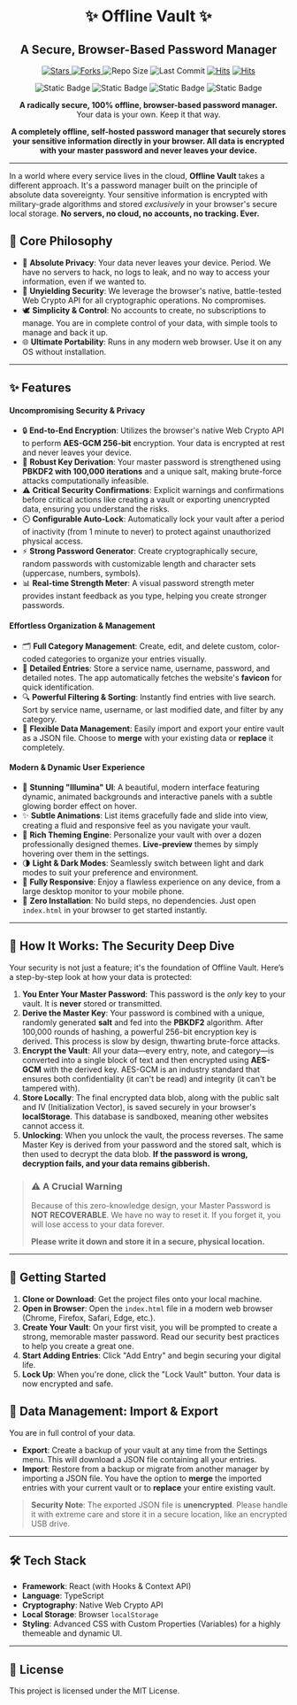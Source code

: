 <div align="center">
  <h1>✨ Offline Vault ✨</h1>
  <h2>A Secure, Browser-Based Password Manager</h2>
</div>

<div align="center">
    
  <!-- Dynamic Badges -->
  <a href="https://github.com/sapthesh/offline-vault/stargazers">
    <img src="https://img.shields.io/github/stars/sapthesh/offline-vault?style=for-the-badge&logo=github&color=b491ff&logoColor=white" alt="Stars">
  </a>
  <a href="https://github.com/sapthesh/offline-vault/network/members">
    <img src="https://img.shields.io/github/forks/sapthesh/offline-vault?style=for-the-badge&logo=github&color=89c4f4&logoColor=white" alt="Forks">
  </a>
  <img src="https://img.shields.io/github/repo-size/sapthesh/offline-vault?style=for-the-badge&logo=github&color=ff69b4&logoColor=white" alt="Repo Size">
  <img src="https://img.shields.io/github/last-commit/sapthesh/offline-vault?style=for-the-badge&logo=github&color=f4d03f&logoColor=white" alt="Last Commit">
  <a href="https://hits.sh/github.com/sapthesh/offline-vaulta/"><img alt="Hits" src="https://hits.sh/github.com/sapthesh/offline-vault.svg?style=for-the-badge"/></a>
  <a href="https://hits.sh/github.com/sapthesh/offline-vault/"><img alt="Hits" src="https://hits.sh/github.com/sapthesh/offline-vault.svg?view=today-total&style=for-the-badge&color=fe7d37"/></a>
</div>

<p align="center">
  <img alt="Static Badge" src="https://img.shields.io/badge/license-MIT-blue?style=for-the-badge">
  <img alt="Static Badge" src="https://img.shields.io/badge/security-AES--GCM_%26_PBKDF2-brightgreen?style=for-the-badge">
  <img alt="Static Badge" src="https://img.shields.io/badge/mode-100%25_Offline-orange?style=for-the-badge">
  <img alt="Static Badge" src="https://img.shields.io/badge/platform-Browser-yellow?style=for-the-badge">
</p>
<p align="center">
  <strong>A radically secure, 100% offline, browser-based password manager.</strong>
  <br />
  Your data is your own. Keep it that way.
  <p align="center" style="font-weight:bold"> A completely offline, self-hosted password manager that securely stores your sensitive information directly in your browser. All data is encrypted with your master password and never leaves your device.</p>
</p>

---
In a world where every service lives in the cloud, **Offline Vault** takes a different approach. It's a password manager built on the principle of absolute data sovereignty. Your sensitive information is encrypted with military-grade algorithms and stored *exclusively* in your browser's secure local storage. **No servers, no cloud, no accounts, no tracking. Ever.**

## 💎 Core Philosophy

-   🔐 **Absolute Privacy**: Your data never leaves your device. Period. We have no servers to hack, no logs to leak, and no way to access your information, even if we wanted to.
-   💪 **Unyielding Security**: We leverage the browser's native, battle-tested Web Crypto API for all cryptographic operations. No compromises.
-   🕊️ **Simplicity & Control**: No accounts to create, no subscriptions to manage. You are in complete control of your data, with simple tools to manage and back it up.
-   🌐 **Ultimate Portability**: Runs in any modern web browser. Use it on any OS without installation.

---

## ✨ Features

#### Uncompromising Security & Privacy
-   🔒 **End-to-End Encryption**: Utilizes the browser's native Web Crypto API to perform **AES-GCM 256-bit** encryption. Your data is encrypted at rest and never leaves your device.
-   🔑 **Robust Key Derivation**: Your master password is strengthened using **PBKDF2 with 100,000 iterations** and a unique salt, making brute-force attacks computationally infeasible.
-   ⚠️ **Critical Security Confirmations**: Explicit warnings and confirmations before critical actions like creating a vault or exporting unencrypted data, ensuring you understand the risks.
-   ⏲️ **Configurable Auto-Lock**: Automatically lock your vault after a period of inactivity (from 1 minute to never) to protect against unauthorized physical access.
-   ⚡ **Strong Password Generator**: Create cryptographically secure, random passwords with customizable length and character sets (uppercase, numbers, symbols).
-   📊 **Real-time Strength Meter**: A visual password strength meter provides instant feedback as you type, helping you create stronger passwords.

#### Effortless Organization & Management
-   🗂️ **Full Category Management**: Create, edit, and delete custom, color-coded categories to organize your entries visually.
-   📝 **Detailed Entries**: Store a service name, username, password, and detailed notes. The app automatically fetches the website's **favicon** for quick identification.
-   🔍 **Powerful Filtering & Sorting**: Instantly find entries with live search. Sort by service name, username, or last modified date, and filter by any category.
-   💾 **Flexible Data Management**: Easily import and export your entire vault as a JSON file. Choose to **merge** with your existing data or **replace** it completely.

#### Modern & Dynamic User Experience
-   🎨 **Stunning "Illumina" UI**: A beautiful, modern interface featuring dynamic, animated backgrounds and interactive panels with a subtle glowing border effect on hover.
-   ✨ **Subtle Animations**: List items gracefully fade and slide into view, creating a fluid and responsive feel as you navigate your vault.
-   🌈 **Rich Theming Engine**: Personalize your vault with over a dozen professionally designed themes. **Live-preview** themes by simply hovering over them in the settings.
-   🌗 **Light & Dark Modes**: Seamlessly switch between light and dark modes to suit your preference and environment.
-   📱 **Fully Responsive**: Enjoy a flawless experience on any device, from a large desktop monitor to your mobile phone.
-   🚀 **Zero Installation**: No build steps, no dependencies. Just open `index.html` in your browser to get started instantly.

---

## 🔐 How It Works: The Security Deep Dive

Your security is not just a feature; it's the foundation of Offline Vault. Here’s a step-by-step look at how your data is protected:

1.  **You Enter Your Master Password**: This password is the *only* key to your vault. It is **never** stored or transmitted.
2.  **Derive the Master Key**: Your password is combined with a unique, randomly generated **salt** and fed into the **PBKDF2** algorithm. After 100,000 rounds of hashing, a powerful 256-bit encryption key is derived. This process is slow by design, thwarting brute-force attacks.
3.  **Encrypt the Vault**: All your data—every entry, note, and category—is converted into a single block of text and then encrypted using **AES-GCM** with the derived key. AES-GCM is an industry standard that ensures both confidentiality (it can't be read) and integrity (it can't be tampered with).
4.  **Store Locally**: The final encrypted data blob, along with the public salt and IV (Initialization Vector), is saved securely in your browser's **localStorage**. This database is sandboxed, meaning other websites cannot access it.
5.  **Unlocking**: When you unlock the vault, the process reverses. The same Master Key is derived from your password and the stored salt, which is then used to decrypt the data blob. **If the password is wrong, decryption fails, and your data remains gibberish.**

> ### ⚠️ A Crucial Warning
> Because of this zero-knowledge design, your Master Password is **NOT RECOVERABLE**. We have no way to reset it. If you forget it, you will lose access to your data forever.
>
> **Please write it down and store it in a secure, physical location.**

---

## 🚀 Getting Started

1.  **Clone or Download**: Get the project files onto your local machine.
2.  **Open in Browser**: Open the `index.html` file in a modern web browser (Chrome, Firefox, Safari, Edge, etc.).
3.  **Create Your Vault**: On your first visit, you will be prompted to create a strong, memorable master password. Read our security best practices to help you create a great one.
4.  **Start Adding Entries**: Click "Add Entry" and begin securing your digital life.
5.  **Lock Up**: When you're done, click the "Lock Vault" button. Your data is now encrypted and safe.

## 💾 Data Management: Import & Export

You are in full control of your data.
-   **Export**: Create a backup of your vault at any time from the Settings menu. This will download a JSON file containing all your entries.
-   **Import**: Restore from a backup or migrate from another manager by importing a JSON file. You have the option to **merge** the imported entries with your current vault or to **replace** your entire existing vault.

> **Security Note**: The exported JSON file is **unencrypted**. Please handle it with extreme care and store it in a secure location, like an encrypted USB drive.

---

## 🛠️ Tech Stack

-   **Framework**: React (with Hooks & Context API)
-   **Language**: TypeScript
-   **Cryptography**: Native Web Crypto API
-   **Local Storage**: Browser `localStorage`
-   **Styling**: Advanced CSS with Custom Properties (Variables) for a highly themeable and dynamic UI.

---

## 📄 License

This project is licensed under the MIT License.
